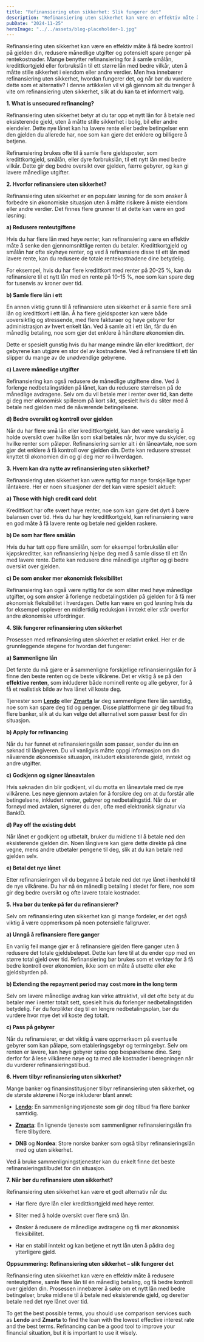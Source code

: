 ```yaml
---
title: "Refinansiering uten sikkerhet: Slik fungerer det"
description: "Refinansiering uten sikkerhet kan være en effektiv måte å få bedre kontroll på gjelden din, redusere månedlige utgifter og potensielt spare penger på rentekostnader. Mange benytter refinansiering for å samle smålån, kredittkortgjeld eller forbrukslån til ett større lån med bedre vilkår, uten å måtte stille sikkerhet i eiendom eller andre verdier. Men hva innebærer refinansiering &#8230; Read more"
pubDate: "2024-11-25"
heroImage: "../../assets/blog-placeholder-1.jpg"
---
```


Refinansiering uten sikkerhet kan være en effektiv måte å få bedre kontroll på gjelden din, redusere månedlige utgifter og potensielt spare penger på rentekostnader. Mange benytter refinansiering for å samle smålån, kredittkortgjeld eller forbrukslån til ett større lån med bedre vilkår, uten å måtte stille sikkerhet i eiendom eller andre verdier. Men hva innebærer refinansiering uten sikkerhet, hvordan fungerer det, og når bør du vurdere dette som et alternativ? I denne artikkelen vil vi gå gjennom alt du trenger å vite om refinansiering uten sikkerhet, slik at du kan ta et informert valg.

**1. What is unsecured refinancing?**

Refinansiering uten sikkerhet betyr at du tar opp et nytt lån for å betale ned eksisterende gjeld, uten å måtte stille sikkerhet i bolig, bil eller andre eiendeler. Dette nye lånet kan ha lavere rente eller bedre betingelser enn den gjelden du allerede har, noe som kan gjøre det enklere og billigere å betjene.

Refinansiering brukes ofte til å samle flere gjeldsposter, som kredittkortgjeld, smålån, eller dyre forbrukslån, til ett nytt lån med bedre vilkår. Dette gir deg bedre oversikt over gjelden, færre gebyrer, og kan gi lavere månedlige utgifter.

**2. Hvorfor refinansiere uten sikkerhet?**

Refinansiering uten sikkerhet er en populær løsning for de som ønsker å forbedre sin økonomiske situasjon uten å måtte risikere å miste eiendom eller andre verdier. Det finnes flere grunner til at dette kan være en god løsning:

**a) Redusere renteutgiftene**

Hvis du har flere lån med høye renter, kan refinansiering være en effektiv måte å senke den gjennomsnittlige renten du betaler. Kredittkortgjeld og smålån har ofte skyhøye renter, og ved å refinansiere disse til ett lån med lavere rente, kan du redusere de totale rentekostnadene dine betydelig.

For eksempel, hvis du har flere kredittkort med renter på 20-25 %, kan du refinansiere til et nytt lån med en rente på 10-15 %, noe som kan spare deg for tusenvis av kroner over tid.

**b) Samle flere lån i ett**

En annen viktig grunn til å refinansiere uten sikkerhet er å samle flere små lån og kredittkort i ett lån. Å ha flere gjeldsposter kan være både uoversiktlig og stressende, med flere fakturaer og høye gebyrer for administrasjon av hvert enkelt lån. Ved å samle alt i ett lån, får du én månedlig betaling, noe som gjør det enklere å håndtere økonomien din.

Dette er spesielt gunstig hvis du har mange mindre lån eller kredittkort, der gebyrene kan utgjøre en stor del av kostnadene. Ved å refinansiere til ett lån slipper du mange av de unødvendige gebyrene.

**c) Lavere månedlige utgifter**

Refinansiering kan også redusere de månedlige utgiftene dine. Ved å forlenge nedbetalingstiden på lånet, kan du redusere størrelsen på de månedlige avdragene. Selv om du vil betale mer i renter over tid, kan dette gi deg mer økonomisk spillerom på kort sikt, spesielt hvis du sliter med å betale ned gjelden med de nåværende betingelsene.

**d) Bedre oversikt og kontroll over gjelden**

Når du har flere små lån eller kredittkortgjeld, kan det være vanskelig å holde oversikt over hvilke lån som skal betales når, hvor mye du skylder, og hvilke renter som påløper. Refinansiering samler alt i én låneavtale, noe som gjør det enklere å få kontroll over gjelden din. Dette kan redusere stresset knyttet til økonomien din og gi deg mer ro i hverdagen.

**3. Hvem kan dra nytte av refinansiering uten sikkerhet?**

Refinansiering uten sikkerhet kan være nyttig for mange forskjellige typer låntakere. Her er noen situasjoner der det kan være spesielt aktuelt:

**a) Those with high credit card debt**

Kredittkort har ofte svært høye renter, noe som kan gjøre det dyrt å bære balansen over tid. Hvis du har høy kredittkortgjeld, kan refinansiering være en god måte å få lavere rente og betale ned gjelden raskere.

**b) De som har flere smålån**

Hvis du har tatt opp flere smålån, som for eksempel forbrukslån eller kjøpskreditter, kan refinansiering hjelpe deg med å samle disse til ett lån med lavere rente. Dette kan redusere dine månedlige utgifter og gi bedre oversikt over gjelden.

**c) De som ønsker mer økonomisk fleksibilitet**

Refinansiering kan også være nyttig for de som sliter med høye månedlige utgifter, og som ønsker å forlenge nedbetalingstiden på gjelden for å få mer økonomisk fleksibilitet i hverdagen. Dette kan være en god løsning hvis du for eksempel opplever en midlertidig reduksjon i inntekt eller står overfor andre økonomiske utfordringer.

**4. Slik fungerer refinansiering uten sikkerhet**

Prosessen med refinansiering uten sikkerhet er relativt enkel. Her er de grunnleggende stegene for hvordan det fungerer:

**a) Sammenligne lån**

Det første du må gjøre er å sammenligne forskjellige refinansieringslån for å finne den beste renten og de beste vilkårene. Det er viktig å se på den **effektive renten**, som inkluderer både nominell rente og alle gebyrer, for å få et realistisk bilde av hva lånet vil koste deg.

Tjenester som **[Lendo](https://www.lendo.no)** eller **[Zmarta](https://www.zmarta.no)** lar deg sammenligne flere lån samtidig, noe som kan spare deg tid og penger. Disse plattformene gir deg tilbud fra flere banker, slik at du kan velge det alternativet som passer best for din situasjon.

**b) Apply for refinancing**

Når du har funnet et refinansieringslån som passer, sender du inn en søknad til långiveren. Du vil vanligvis måtte oppgi informasjon om din nåværende økonomiske situasjon, inkludert eksisterende gjeld, inntekt og andre utgifter.

**c) Godkjenn og signer låneavtalen**

Hvis søknaden din blir godkjent, vil du motta en låneavtale med de nye vilkårene. Les nøye gjennom avtalen for å forsikre deg om at du forstår alle betingelsene, inkludert renter, gebyrer og nedbetalingstid. Når du er fornøyd med avtalen, signerer du den, ofte med elektronisk signatur via BankID.

**d) Pay off the existing debt**

Når lånet er godkjent og utbetalt, bruker du midlene til å betale ned den eksisterende gjelden din. Noen långivere kan gjøre dette direkte på dine vegne, mens andre utbetaler pengene til deg, slik at du kan betale ned gjelden selv.

**e) Betal det nye lånet**

Etter refinansieringen vil du begynne å betale ned det nye lånet i henhold til de nye vilkårene. Du har nå én månedlig betaling i stedet for flere, noe som gir deg bedre oversikt og ofte lavere totale kostnader.

**5. Hva bør du tenke på før du refinansierer?**

Selv om refinansiering uten sikkerhet kan gi mange fordeler, er det også viktig å være oppmerksom på noen potensielle fallgruver.

**a) Unngå å refinansiere flere ganger**

En vanlig feil mange gjør er å refinansiere gjelden flere ganger uten å redusere det totale gjeldsbeløpet. Dette kan føre til at du ender opp med en større total gjeld over tid. Refinansiering bør brukes som et verktøy for å få bedre kontroll over økonomien, ikke som en måte å utsette eller øke gjeldsbyrden på.

**b) Extending the repayment period may cost more in the long term**

Selv om lavere månedlige avdrag kan virke attraktivt, vil det ofte bety at du betaler mer i renter totalt sett, spesielt hvis du forlenger nedbetalingstiden betydelig. Før du forplikter deg til en lengre nedbetalingsplan, bør du vurdere hvor mye det vil koste deg totalt.

**c) Pass på gebyrer**

Når du refinansierer, er det viktig å være oppmerksom på eventuelle gebyrer som kan påløpe, som etableringsgebyr og termingebyr. Selv om renten er lavere, kan høye gebyrer spise opp besparelsene dine. Sørg derfor for å lese vilkårene nøye og ta med alle kostnader i beregningen når du vurderer refinansieringstilbud.

**6. Hvem tilbyr refinansiering uten sikkerhet?**

Mange banker og finansinstitusjoner tilbyr refinansiering uten sikkerhet, og de største aktørene i Norge inkluderer blant annet:

- **[Lendo](https://www.lendo.no)**: En sammenligningstjeneste som gir deg tilbud fra flere banker samtidig.

- **[Zmarta](https://www.zmarta.no)**: En lignende tjeneste som sammenligner refinansieringslån fra flere tilbydere.

- **DNB** og **Nordea**: Store norske banker som også tilbyr refinansieringslån med og uten sikkerhet.

Ved å bruke sammenligningstjenester kan du enkelt finne det beste refinansieringstilbudet for din situasjon.

**7. Når bør du refinansiere uten sikkerhet?**

Refinansiering uten sikkerhet kan være et godt alternativ når du:

- Har flere dyre lån eller kredittkortgjeld med høye renter.

- Sliter med å holde oversikt over flere små lån.

- Ønsker å redusere de månedlige avdragene og få mer økonomisk fleksibilitet.

- Har en stabil inntekt og kan betjene et nytt lån uten å pådra deg ytterligere gjeld.

**Oppsummering: Refinansiering uten sikkerhet – slik fungerer det**

Refinansiering uten sikkerhet kan være en effektiv måte å redusere renteutgiftene, samle flere lån til én månedlig betaling, og få bedre kontroll over gjelden din. Prosessen innebærer å søke om et nytt lån med bedre betingelser, bruke midlene til å betale ned eksisterende gjeld, og deretter betale ned det nye lånet over tid.

To get the best possible terms, you should use comparison services such as **Lendo** and **Zmarta** to find the loan with the lowest effective interest rate and the best terms. Refinancing can be a good tool to improve your financial situation, but it is important to use it wisely.